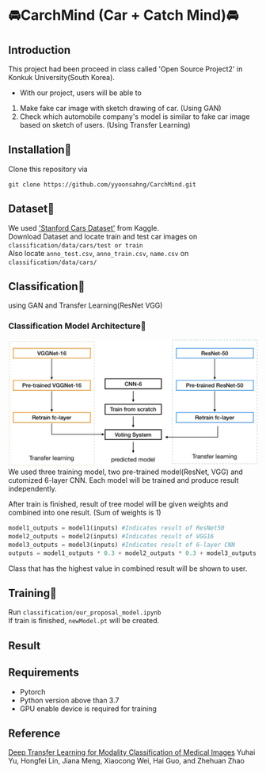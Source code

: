 # :oncoming_automobile:CarchMind (Car + Catch Mind):oncoming_automobile:

## Introduction
This project had been proceed in class called 'Open Source Project2' in Konkuk University(South Korea).  

- With our project, users will be able to  

1. Make fake car image with sketch drawing of car. (Using GAN)  
2. Check which automobile company's model is similar to fake car image based on sketch of users. (Using Transfer Learning)  

## Installation:hammer:
Clone this repository via
```
git clone https://github.com/yyoonsahng/CarchMind.git
```

## Dataset:page_facing_up:
We used ['Stanford Cars Dataset'](https://www.kaggle.com/jessicali9530/stanford-cars-dataset) from Kaggle.  
Download Dataset and locate train and test car images on ```classification/data/cars/test or train```  
Also locate ```anno_test.csv```, ```anno_train.csv```, ```name.csv``` on ```classification/data/cars/```

## Classification:open_file_folder:
using GAN and Transfer Learning(ResNet VGG)

### Classification Model Architecture:construction_worker:
![architecture](./ModelArchitecture.png)
We used three training model, two pre-trained model(ResNet, VGG) and cutomized 6-layer CNN. Each model will be trained and produce result independently. 

After train is finished, result of tree model will be given weights and combined into one result. (Sum of weights is 1)  
```python
model1_outputs = model1(inputs) #Indicates result of ResNet50
model2_outputs = model2(inputs) #Indicates result of VGG16
model3_outputs = model3(inputs) #Indicates result of 6-layer CNN
outputs = model1_outputs * 0.3 + model2_outputs * 0.3 + model3_outputs * 0.4 #output is combined result
```

Class that has the highest value in combined result will be shown to user.  

## Training:runner:
Run ```classification/our_proposal_model.ipynb```  
If train is finished, ```newModel.pt``` will be created.

## Result

## Requirements
- Pytorch  
- Python version above than 3.7  
- GPU enable device is required for training

## Reference
[Deep Transfer Learning for Modality Classification of Medical Images](https://www.mdpi.com/2078-2489/8/3/91)
Yuhai Yu, Hongfei Lin, Jiana Meng, Xiaocong Wei, Hai Guo, and Zhehuan Zhao
